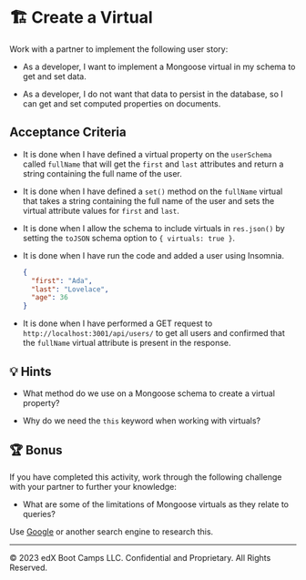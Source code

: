 # 🏗️ Create a Virtual

Work with a partner to implement the following user story:

- As a developer, I want to implement a Mongoose virtual in my schema to get and set data.

- As a developer, I do not want that data to persist in the database, so I can get and set computed properties on documents.

## Acceptance Criteria

- It is done when I have defined a virtual property on the `userSchema` called `fullName` that will get the `first` and `last` attributes and return a string containing the full name of the user.

- It is done when I have defined a `set()` method on the `fullName` virtual that takes a string containing the full name of the user and sets the virtual attribute values for `first` and `last`.

- It is done when I allow the schema to include virtuals in `res.json()` by setting the `toJSON` schema option to `{ virtuals: true }`.

- It is done when I have run the code and added a user using Insomnia.

  ```json
  {
    "first": "Ada",
    "last": "Lovelace",
    "age": 36
  }
  ```

- It is done when I have performed a GET request to `http://localhost:3001/api/users/` to get all users and confirmed that the `fullName` virtual attribute is present in the response.

## 💡 Hints

- What method do we use on a Mongoose schema to create a virtual property?

- Why do we need the `this` keyword when working with virtuals?

## 🏆 Bonus

If you have completed this activity, work through the following challenge with your partner to further your knowledge:

- What are some of the limitations of Mongoose virtuals as they relate to queries?

Use [Google](https://www.google.com) or another search engine to research this.

---

© 2023 edX Boot Camps LLC. Confidential and Proprietary. All Rights Reserved.
